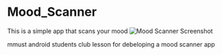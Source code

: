 # Mood_Scanner
This is a simple app that scans your mood
![Mood Scanner Screenshot](https://user-images.githubusercontent.com/48010340/69797247-6b5fac00-11e0-11ea-95a3-4d59c25e1be8.jpg)

mmust android students club lesson for debeloping a mood scanner app
